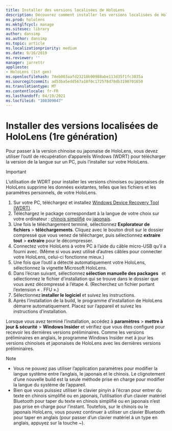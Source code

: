 ```yaml
---
title: Installer des versions localisées de HoloLens
description: Découvrez comment installer les versions localisées de HoloLens (1re génération), y compris les versions en chinois et en japonais.
ms.prod: hololens
ms.mktglfcycl: manage
ms.sitesec: library
author: dansimp
ms.author: dansimp
ms.topic: article
ms.localizationpriority: medium
ms.date: 9/16/2019
ms.reviewer: ''
manager: jarrettr
appliesto:
- HoloLens (1st gen)
ms.openlocfilehash: 74eb003aafd23218b90988abe113d35f1fc3035a
ms.sourcegitcommit: ad53ba5edd567a18f0c172578d78db3190701650
ms.translationtype: MT
ms.contentlocale: fr-FR
ms.lasthandoff: 04/19/2021
ms.locfileid: "108309047"
---
```

# <a name="install-localized-versions-of-hololens-1st-gen"></a>Installer des versions localisées de HoloLens (1re génération)

Pour passer à la version chinoise ou japonaise de HoloLens, vous devez utiliser l’outil de récupération d’appareils Windows (WDRT) pour télécharger la version de la langue sur un PC, puis l’installer sur votre HoloLens.

> [!IMPORTANT]
> L’utilisation de WDRT pour installer les versions chinoises ou japonaises de HoloLens supprime les données existantes, telles que les fichiers et les paramètres personnels, de votre HoloLens. 

1. Sur votre PC, téléchargez et installez [Windows Device Recovery Tool (WDRT)](https://support.microsoft.com/help/12379).
1. Téléchargez le package correspondant à la langue de votre choix sur votre ordinateur :  [chinois simplifié](https://aka.ms/hololensdownload-ch) ou [japonais](https://aka.ms/hololensdownload-jp).
1. Une fois le téléchargement terminé, sélectionnez **Explorateur de fichiers**  >  **téléchargements**. Cliquez avec le bouton droit sur le dossier compressé que vous venez de télécharger, puis sélectionnez **extraire tout**  >  **extraire** pour le décompresser.
1. Connectez votre HoloLens à votre PC à l’aide du câble micro-USB qu’il a fourni avec. (Même si vous avez utilisé d’autres câbles pour connecter votre HoloLens, celui-ci fonctionne mieux.)
1. Une fois que l’outil a détecté automatiquement votre HoloLens, sélectionnez la vignette Microsoft HoloLens.
1. Dans l’écran suivant, sélectionnez **sélection manuelle des packages**   et sélectionnez le fichier d’installation qui se trouve dans le dossier que vous avez décompressé à l’étape 4. (Recherchez un fichier portant l’extension « . FFU ».) 
1. Sélectionnez **installer le logiciel** et suivez les instructions. 
1. Après l’installation de la build, le programme d’installation de HoloLens démarre automatiquement. Placez sur l’appareil et suivez les instructions d’installation. 

Lorsque vous avez terminé l’installation, accédez à **paramètres**  >  **mettre à jour & sécurité**  >  **Windows Insider** et vérifiez que vous êtes configuré pour recevoir les dernières versions préliminaires. Comme les versions préliminaires en anglais, le programme Windows Insider met à jour les versions chinoises et japonaises de HoloLens avec les dernières versions préliminaires.

> [!NOTE]
>  
> - Vous ne pouvez pas utiliser l’application paramètres pour modifier la langue système entre l’anglais, le japonais et le chinois. Le clignotement d’une nouvelle build est la seule méthode prise en charge pour modifier la langue du système de l’appareil.
> - Bien que vous puissiez utiliser le clavier pinyin à l’écran pour entrer du texte en chinois simplifié ou en japonais, l’utilisation d’un clavier matériel Bluetooth pour taper du texte en chinois simplifié ou en japonais n’est pas prise en charge pour l’instant.  Toutefois, sur le chinois ou le japonais HoloLens, vous pouvez continuer à utiliser un clavier Bluetooth pour taper en anglais (pour passer d’un clavier matériel à un type en anglais, appuyez sur la touche ~).
